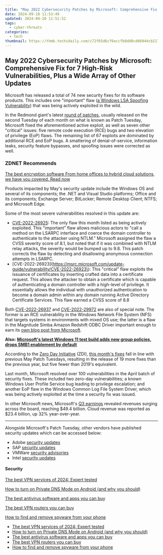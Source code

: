 ```yaml
---
title: "May 2022 Cybersecurity Patches by Microsoft: Comprehensive Fix for 7 High-Risk Vulnerabilities, Plus a Wide Array of Other Updates"
date: 2024-09-18 11:53:49
updated: 2024-09-20 11:51:52
tags:
  - cyber-threats
categories:
  - tech
thumbnail: https://thmb.techidaily.com/c72f65d6cf6eccfb8dd0cd66944cb2172744b7375f3b2c967f4222ce690bc4fc.jpg
---
```


## May 2022 Cybersecurity Patches by Microsoft: Comprehensive Fix for 7 High-Risk Vulnerabilities, Plus a Wide Array of Other Updates

Microsoft has released a total of 74 new security fixes for its software products. This includes one "important" flaw ([a Windows LSA Spoofing Vulnerability](https://msrc.microsoft.com/update-guide/vulnerability/CVE-2022-26925)) that was being actively exploited in the wild.

In the Redmond giant's latest [round of patches](https://msrc.microsoft.com/update-guide/en-us), usually released on the second Tuesday of each month on what is known as Patch Tuesday, Microsoft fixed the aforementioned active exploit, as well as seven other "critical" issues: five remote code execution (RCE) bugs and two elevation of privilege (EoP) flaws. The remaining list of 67 exploits are dominated by additional RCE and EoP bugs. A smattering of denial-of-service, information leaks, security feature bypasses, and spoofing issues were corrected as well. 

### **ZDNET** Recommends

[The best encryption software From home offices to hybrid cloud solutions, we have you covered.  Read now](https://www.zdnet.com/article/best-encryption-software/)

Products impacted by May's security update include the Windows OS and several of its components; the .NET and Visual Studio platforms; Office and its components; Exchange Server; BitLocker; Remote Desktop Client; NTFS; and Microsoft Edge. 

Some of the most severe vulnerabilities resolved in this update are: 

* [CVE-2022-26925](https://msrc.microsoft.com/update-guide/vulnerability/CVE-2022-26925): The only flaw this month listed as being actively exploited. This "important" flaw allows malicious actors to "call a method on the LSARPC interface and coerce the domain controller to authenticate to the attacker using NTLM." Microsoft assigned the flaw a CVSS severity score of 8.1, but noted that if it was combined with NTLM relay attacks, the severity would be bumped up to 9.8\. This patch corrects the flaw by detecting and disallowing anonymous connection attempts in LSARPC.
* [CVE-2022-26923](https://msrc.microsoft.com/update-guide/vulnerability/CVE-2022-26923\): This "critical" flaw exploits the issuance of certificates by inserting crafted data into a certificate request. This allows the attacker to obtain a certificate which is capable of authenticating a domain controller with a high-level of privilege. It essentially allows the individual with unauthorized authentication to become a domain admin within any domain running Active Directory Certificate Services. This flaw earned a CVSS score of 8.8

Both [CVE-2022-26937](https://msrc.microsoft.com/update-guide/vulnerability/CVE-2022-26937) and [CVE-2022-29972](https://msrc.microsoft.com/update-guide/vulnerability/CVE-2022-29972) are also of special note. The former is an RCE vulnerability in the Windows Network File System (NFS) that targets systems in environments with mixed OS use; the latter is a flaw in the Magnitude Simba Amazon Redshift ODBC Driver important enough to earn its [own blog post from Microsoft](https://msrc-blog.microsoft.com/2022/05/09/vulnerability-mitigated-in-the-third-party-data-connector-used-in-azure-synapse-pipelines-and-azure-data-factory-cve-2022-29972/). 

**Also:** [**Microsoft's latest Windows 11 test build adds new group policies, drops SMB1 enablement by default**](https://www.zdnet.com/article/microsofts-latest-windows-11-test-build-adds-new-group-policies-drops-smb1-enablement-by-default/)

According to the [Zero Day Initiative](https://www.zerodayinitiative.com/blog) (ZDI), [this month's fixes](https://www.zerodayinitiative.com/blog/2022/5/10/the-may-2022-security-update-review) fall in line with previous May Patch Tuesdays, resulting in the release of 19 more fixes than the previous year, but five fewer than 2019's equivalent. 

Last month, Microsoft resolved over 100 vulnerabilities in the April batch of security fixes. These included two zero-day vulnerabilities; a known Windows User Profile Service bug leading to privilege escalation; and another EoP flaw in the Windows Common Log File System Driver, which was being actively exploited at the time a security fix was issued. 

In other Microsoft news, Microsoft's [Q3 earnings](https://www.zdnet.com/article/microsoft-cloud-revenue-at-23-4-billion-in-q3-up-32-percent/) revealed revenues surging across the board, reaching $49.4 billion. Cloud revenue was reported as $23.4 billion, up 32% year-over-year.

---

Alongside Microsoft's Patch Tuesday, other vendors have published security updates which can be accessed below:

* Adobe [security updates](https://helpx.adobe.com/security.html)
* SAP [security updates](https://wiki.scn.sap.com/wiki/display/PSR/The+Official+SAP+Product+Security+Response+Space)
* VMWare [security advisories](https://www.vmware.com/security/advisories.html)
* Intel [security updates](https://www.intel.com/content/www/us/en/security-center/default.html)

#### Security

[The best VPN services of 2024: Expert tested](https://www.zdnet.com/article/best-vpn/ "The best VPN services of 2024: Expert tested")

[How to turn on Private DNS Mode on Android (and why you should)](https://www.zdnet.com/article/how-to-turn-on-private-dns-mode-on-android-and-why-you-should/ "How to turn on Private DNS Mode on Android (and why you should)")

[The best antivirus software and apps you can buy](https://www.zdnet.com/article/best-antivirus/ "The best antivirus software and apps you can buy")

[The best VPN routers you can buy](https://www.zdnet.com/article/best-vpn-router/ "The best VPN routers you can buy")

[How to find and remove spyware from your phone](https://www.zdnet.com/article/how-to-find-and-remove-spyware-from-your-phone/ "How to find and remove spyware from your phone")

* [The best VPN services of 2024: Expert tested](https://www.zdnet.com/article/best-vpn/ "The best VPN services of 2024: Expert tested")
* [How to turn on Private DNS Mode on Android (and why you should)](https://www.zdnet.com/article/how-to-turn-on-private-dns-mode-on-android-and-why-you-should/ "How to turn on Private DNS Mode on Android (and why you should)")
* [The best antivirus software and apps you can buy](https://www.zdnet.com/article/best-antivirus/ "The best antivirus software and apps you can buy")
* [The best VPN routers you can buy](https://www.zdnet.com/article/best-vpn-router/ "The best VPN routers you can buy")
* [How to find and remove spyware from your phone](https://www.zdnet.com/article/how-to-find-and-remove-spyware-from-your-phone/ "How to find and remove spyware from your phone")

<ins class="adsbygoogle"
     style="display:block"
     data-ad-format="autorelaxed"
     data-ad-client="ca-pub-7571918770474297"
     data-ad-slot="1223367746"></ins>



<ins class="adsbygoogle"
     style="display:block"
     data-ad-client="ca-pub-7571918770474297"
     data-ad-slot="8358498916"
     data-ad-format="auto"
     data-full-width-responsive="true"></ins>
